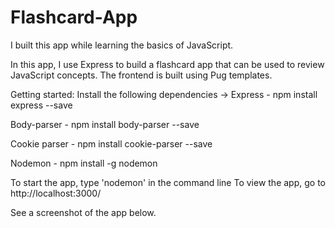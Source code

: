 # Flashcard-App
I built this app while learning the basics of JavaScript.

In this app, I use Express to build a flashcard app that can be used to review JavaScript concepts.
The frontend is built using Pug templates.

Getting started:
Install the following dependencies -> 
Express - npm install express --save

Body-parser - npm install body-parser --save  

Cookie parser - npm install cookie-parser --save  

Nodemon - npm install -g nodemon

To start the app, type 'nodemon' in the command line
To view the app, go to http://localhost:3000/

See a screenshot of the app below.
